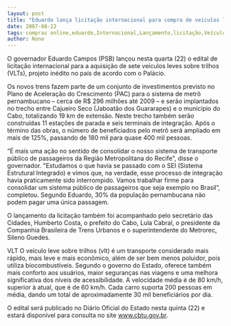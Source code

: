 ```yaml
---
layout: post
title: "Eduardo lança licitação internacional para compra de veículos leves sobre trilhos "
date: 2007-08-22
tags: compras online,eduardo,Internacional,Lançamento,licitação,Veículos
author: None
---
```

O governador Eduardo Campos (PSB) lan&ccedil;ou nesta quarta (22) o edital de licita&ccedil;&atilde;o internacional para a aquisi&ccedil;&atilde;o de sete&nbsp;ve&iacute;culos leves sobre trilhos (VLTs), projeto in&eacute;dito no pa&iacute;s de acordo com o Pal&aacute;cio. 

Os novos trens fazem parte de um conjunto de investimentos previsto no Plano de Acelera&ccedil;&atilde;o do Crescimento (PAC) para o sistema de metr&ocirc; pernambucano &ndash; cerca de R$ 296 milh&otilde;es at&eacute; 2009 &ndash; e ser&atilde;o implantados no trecho entre Cajueiro Seco (Jaboat&atilde;o dos Guararapes) e o munic&iacute;pio do Cabo, totalizando 19 km de extens&atilde;o. 
Neste trecho tamb&eacute;m ser&atilde;o constru&iacute;das 11 esta&ccedil;&otilde;es de parada e seis terminais de integra&ccedil;&atilde;o. Ap&oacute;s o t&eacute;rmino das obras, o n&uacute;mero de beneficiados pelo metr&ocirc; ser&aacute; ampliado em mais de 125%, passando de 180 mil para quase 400 mil pessoas. 

&ldquo;&Eacute; mais uma a&ccedil;&atilde;o no sentido de consolidar o nosso sistema de transporte p&uacute;blico de passageiros da Regi&atilde;o Metropolitana do Recife&quot;, disse o governador. 
&quot;Estudamos o que havia se passado com o SEI (Sistema Estrutural Integrado) e vimos que, na verdade, esse processo de integra&ccedil;&atilde;o havia praticamente sido interrompido. Vamos trabalhar firme para consolidar um sistema p&uacute;blico de passageiros que seja exemplo no Brasil&rdquo;, completou. Segundo Eduardo, 30% da popula&ccedil;&atilde;o pernambucana n&atilde;o podem pagar uma &uacute;nica passagem. 

O lan&ccedil;amento da licita&ccedil;&atilde;o tamb&eacute;m foi acompanhado pelo&nbsp;secret&aacute;rio das Cidades, Humberto Costa, o prefeito do Cabo, Lula Cabral, o presidente da Companhia Brasileira de Trens Urbanos e o superintendente do Metrorec, Sileno Guedes. 

VLT 
O ve&iacute;culo leve sobre trilhos (vlt)&nbsp;&eacute; um transporte considerado mais r&aacute;pido, mais leve e mais econ&ocirc;mico, al&eacute;m de ser bem menos poluidor, pois utiliza biocombust&iacute;veis. 
Segundo o governo do Estado, oferece tamb&eacute;m mais conforto aos usu&aacute;rios, maior seguran&ccedil;as nas viagens e uma melhora significativa dos n&iacute;veis de acessibilidade. 
A velocidade m&eacute;dia &eacute; de 80 km/h, superior &agrave; atual, que &eacute; de 60 km/h. Cada carro suporta 200 pessoas em m&eacute;dia, dando um total de aproximadamente 30 mil benefici&aacute;rios por dia. 

O edital ser&aacute; publicado no Di&aacute;rio Oficial do Estado nesta quinta (22) e estar&aacute; dispon&iacute;vel para consulta no site www.cbtu.gov.br. 